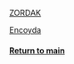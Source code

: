 [ZORDAK](ZORDAK.md)


[Encoyda](Encodya.md)


#### [Return to main](https://jzm6677.github.io/Jay_Site/)
